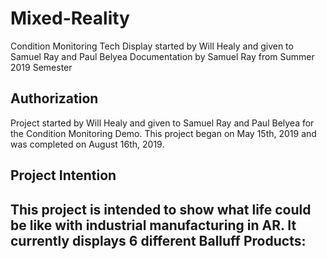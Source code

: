 # Mixed-Reality
Condition Monitoring Tech Display started by Will Healy and given to Samuel Ray and Paul Belyea
Documentation by Samuel Ray from Summer 2019 Semester
## Authorization
Project started by Will Healy and given to Samuel Ray and Paul Belyea for the Condition Monitoring Demo. This project began on May 15th, 2019 and was completed on August 16th, 2019.
## Project Intention
This project is intended to show what life could be like with industrial manufacturing in AR. It currently displays 6 different Balluff Products:
-
